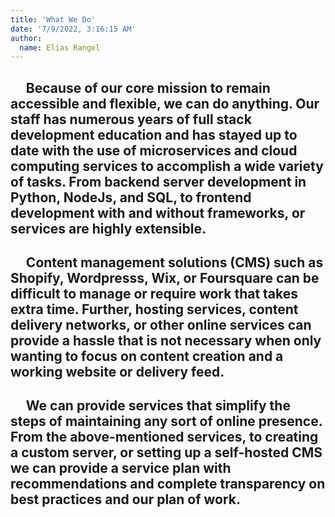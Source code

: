 ```yaml
---
title: 'What We Do'
date: '7/9/2022, 3:16:15 AM'
author:
  name: Elias Rangel
---
```


## &nbsp;&nbsp;&nbsp;&nbsp;&nbsp;Because of our core mission to remain accessible and flexible, we can do anything. Our staff has numerous years of full stack development education and has stayed up to date with the use of microservices and cloud computing services to accomplish a wide variety of tasks. From backend server development in Python, NodeJs, and SQL, to frontend development with and without frameworks, or services are highly extensible.

## &nbsp;&nbsp;&nbsp;&nbsp;&nbsp;Content management solutions (CMS) such as Shopify, Wordpresss, Wix, or Foursquare can be difficult to manage or require work that takes extra time. Further, hosting services, content delivery networks, or other online services can provide a hassle that is not necessary when only wanting to focus on content creation and a working website or delivery feed.

## &nbsp;&nbsp;&nbsp;&nbsp;&nbsp;We can provide services that simplify the steps of maintaining any sort of online presence. From the above-mentioned services, to creating a custom server, or setting up a self-hosted CMS we can provide a service plan with recommendations and complete transparency on best practices and our plan of work.
